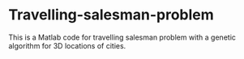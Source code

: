 # Travelling-salesman-problem
This is a Matlab code for travelling salesman problem with a genetic algorithm for 3D locations of cities.
